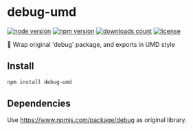 # debug-umd

[![node version](https://img.shields.io/node/v/debug-umd.svg)](https://www.npmjs.com/package/debug-umd)
[![npm version](https://badge.fury.io/js/debug-umd.svg)](https://badge.fury.io/js/debug-umd)
[![downloads count](https://img.shields.io/npm/dt/debug-umd.svg)](https://www.npmjs.com/package/debug-umd)
[![license](https://img.shields.io/npm/l/debug-umd.svg)](https://piecioshka.mit-license.org)

🔨 Wrap original 'debug' package, and exports in UMD style

## Install

```bash
npm install debug-umd
```

## Dependencies

Use https://www.npmjs.com/package/debug as original library.
